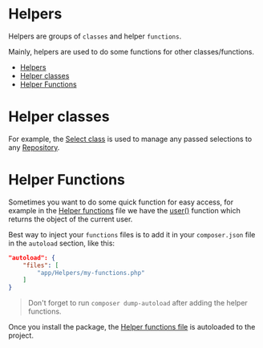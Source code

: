 # Helpers

Helpers are groups of `classes` and helper `functions`.

Mainly, helpers are used to do some functions for other classes/functions.

- [Helpers](#helpers)
- [Helper classes](#helper-classes)
- [Helper Functions](#helper-functions)

# Helper classes

For example, the [Select class](./select-helper) is used to manage any passed selections to any [Repository](#repositories).

# Helper Functions

Sometimes you want to do some quick function for easy access, for example in the [Helper functions](./helper-functions) file we have the [user()](./helper-functions#user) function which returns the object of the current user.

Best way to inject your `functions` files is to add it in your `composer.json` file in the `autoload` section, like this:

```json
"autoload": {
    "files": [
        "app/Helpers/my-functions.php"
    ]
}
```

> Don't forget to run `composer dump-autoload` after adding the helper functions.

Once you install the package, the [Helper functions file](./helper-functions) is autoloaded to the project.
